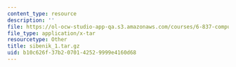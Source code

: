 ```yaml
---
content_type: resource
description: ''
file: https://ol-ocw-studio-app-qa.s3.amazonaws.com/courses/6-837-computer-graphics-fall-2012/b10c626f37b2070142529999e4160d68_sibenik_1.tar.gz
file_type: application/x-tar
resourcetype: Other
title: sibenik_1.tar.gz
uid: b10c626f-37b2-0701-4252-9999e4160d68
---
```

